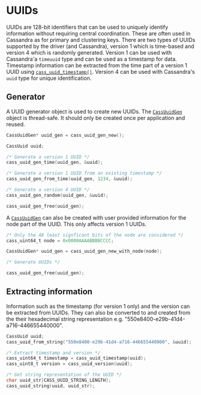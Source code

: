 # UUIDs

UUIDs are 128-bit identifiers that can be used to uniquely identify information
without requiring central coordination. These are often used in Cassandra as
for primary and clustering keys. There are two types of UUIDs supported by
the driver (and Cassandra), version 1 which is time-based and version 4 which
is randomly generated. Version 1 can be used with Cassandra'a `timeuuid` type
and can be used as a timestamp for data.  Timestamp information can be
extracted from the time part of a version 1 UUID using [`cass_uuid_timestamp()`].
Version 4 can be used with Cassandra's `uuid` type for unique identification.

## Generator

A UUID generator object is used to create new UUIDs. The [`CassUuidGen`] object
is thread-safe. It should only be created once per application and reused.

```c
CassUuidGen* uuid_gen = cass_uuid_gen_new();

CassUuid uuid;

/* Generate a version 1 UUID */
cass_uuid_gen_time(uuid_gen, &uuid);

/* Generate a version 1 UUID from an existing timestamp */
cass_uuid_gen_from_time(uuid_gen, 1234, &uuid);

/* Generate a version 4 UUID */
cass_uuid_gen_random(uuid_gen, &uuid);

cass_uuid_gen_free(uuid_gen);
```

A [`CassUuidGen`] can also be created with user provided information for the
node part of the UUID. This only affects version 1 UUIDs.

```c
/* Only the 48 least signficant bits of the node are considered */
cass_uint64_t node = 0x0000AAAABBBBCCCC;

CassUuidGen* uuid_gen = cass_uuid_gen_new_with_node(node);

/* Generate UUIDs */

cass_uuid_gen_free(uuid_gen);
```

## Extracting information

Information such as the timestamp (for version 1 only) and the version can be
extracted from UUIDs. They can also be converted to and created from the their
hexadecimal string representation e.g. "550e8400-e29b-41d4-a716-446655440000".

```c
CassUuid uuid;
cass_uuid_from_string("550e8400-e29b-41d4-a716-446655440000", &uuid);

/* Extract timestamp and version */
cass_uint64_t timestamp = cass_uuid_timestamp(uuid);
cass_uint8_t version = cass_uuid_version(uuid);

/* Get string representation of the UUID */
char uuid_str[CASS_UUID_STRING_LENGTH];
cass_uuid_string(uuid, uuid_str);
```
[`cass_uuid_timestamp()`]: http://datastax.github.io/cpp-driver/api/struct_cass_uuid/#1a3980467a0bb6642054ecf37d49aebf1a
[`CassUuidGen`]: http://datastax.github.io/cpp-driver/api/struct_cass_uuid_gen/
